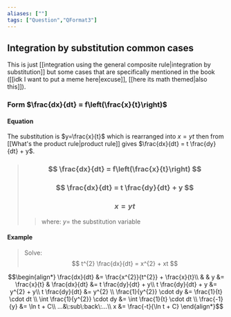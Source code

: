 ```yaml
---
aliases: [""]
tags: ["Question","QFormat3"]
---
```


#### 
## Integration by substitution common cases

This is just [[integration using the general composite rule|integration by substitution]] but some cases that are specifically mentioned in the book ([[idk I want to put a meme here|excuse]], [[here its math themed|also this]]).

### Form $\frac{dx}{dt} = f\left(\frac{x}{t}\right)$
#### Equation
The substitution is $y=\frac{x}{t}$ which is rearranged into $x=yt$ then from [[What's the product rule|product rule]] gives $\frac{dx}{dt} = t \frac{dy}{dt} + y$.

> ### $$ \frac{dx}{dt} = f\left(\frac{x}{t}\right) $$
> ### $$ \frac{dx}{dt} = t \frac{dy}{dt} + y $$ 
> ### $$ x = yt $$
>> where:
>> $y=$ the substitution variable

#### Example
> Solve:
> $$ t^{2} \frac{dx}{dt} = x^{2} + xt $$

$$\begin{align*}
\frac{dx}{dt} &= \frac{x^{2}}{t^{2}} + \frac{x}{t}\\
& & y &= \frac{x}{t} & \frac{dx}{dt} &= t \frac{dy}{dt} + y\\
t \frac{dy}{dt} + y &= y^{2} + y\\
 t \frac{dy}{dt} &= y^{2} \\
 \frac{1}{y^{2}} \cdot dy &= \frac{1}{t} \cdot dt \\
\int \frac{1}{y^{2}} \cdot dy &= \int \frac{1}{t} \cdot dt \\
\frac{-1}{y} &= \ln t + C\\
 ...&\:sub\:back\:...\\
x &= \frac{-t}{\ln t + C}
\end{align*}$$